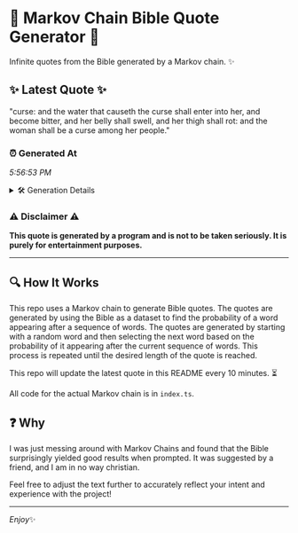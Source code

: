 # 📖 Markov Chain Bible Quote Generator 📖

Infinite quotes from the Bible generated by a Markov chain. ✨

## ✨ Latest Quote ✨
"curse: and the water that causeth the curse shall enter into her, and become bitter, and her belly shall swell, and her thigh shall rot: and the woman shall be a curse among her people."

### ⏰ Generated At
*5:56:53 PM*

<details>
    <summary>🛠️ Generation Details</summary>
    <p>
        <strong>🌱 Seed:</strong> curse:<br>
        <strong>🔄 Iterations:</strong> 34<br>
        <strong>📜 Context History:</strong><br>[ curse: ]: and<br>[ curse:, and ]: the<br>[ curse:, and, the ]: water<br>[ curse:, and, the, water ]: that<br>[ curse:, and, the, water, that ]: causeth<br>[ curse:, and, the, water, that, causeth ]: the<br>[ and, the, water, that, causeth, the ]: curse<br>[ the, water, that, causeth, the, curse ]: shall<br>[ water, that, causeth, the, curse, shall ]: enter<br>[ that, causeth, the, curse, shall, enter ]: into<br>[ causeth, the, curse, shall, enter, into ]: her,<br>[ the, curse, shall, enter, into, her, ]: and<br>[ curse, shall, enter, into, her,, and ]: become<br>[ shall, enter, into, her,, and, become ]: bitter,<br>[ enter, into, her,, and, become, bitter, ]: and<br>[ into, her,, and, become, bitter,, and ]: her<br>[ her,, and, become, bitter,, and, her ]: belly<br>[ and, become, bitter,, and, her, belly ]: shall<br>[ become, bitter,, and, her, belly, shall ]: swell,<br>[ bitter,, and, her, belly, shall, swell, ]: and<br>[ and, her, belly, shall, swell,, and ]: her<br>[ her, belly, shall, swell,, and, her ]: thigh<br>[ belly, shall, swell,, and, her, thigh ]: shall<br>[ shall, swell,, and, her, thigh, shall ]: rot:<br>[ swell,, and, her, thigh, shall, rot: ]: and<br>[ and, her, thigh, shall, rot:, and ]: the<br>[ her, thigh, shall, rot:, and, the ]: woman<br>[ thigh, shall, rot:, and, the, woman ]: shall<br>[ shall, rot:, and, the, woman, shall ]: be<br>[ rot:, and, the, woman, shall, be ]: a<br>[ and, the, woman, shall, be, a ]: curse<br>[ the, woman, shall, be, a, curse ]: among<br>[ woman, shall, be, a, curse, among ]: her<br>[ shall, be, a, curse, among, her ]: people.<br>
    </p>
</details>

### ⚠️ Disclaimer ⚠️
**This quote is generated by a program and is not to be taken seriously. It is purely for entertainment purposes.**

---

## 🔍 How It Works

This repo uses a Markov chain to generate Bible quotes. The quotes are generated by using the Bible as a dataset to find the probability of a word appearing after a sequence of words. The quotes are generated by starting with a random word and then selecting the next word based on the probability of it appearing after the current sequence of words. This process is repeated until the desired length of the quote is reached.

This repo will update the latest quote in this README every 10 minutes. ⏳

All code for the actual Markov chain is in `index.ts`.

## ❓ Why

I was just messing around with Markov Chains and found that the Bible surprisingly yielded good results when prompted. 
It was suggested by a friend, and I am in no way christian.

Feel free to adjust the text further to accurately reflect your intent and experience with the project!

---

*Enjoy*✨
